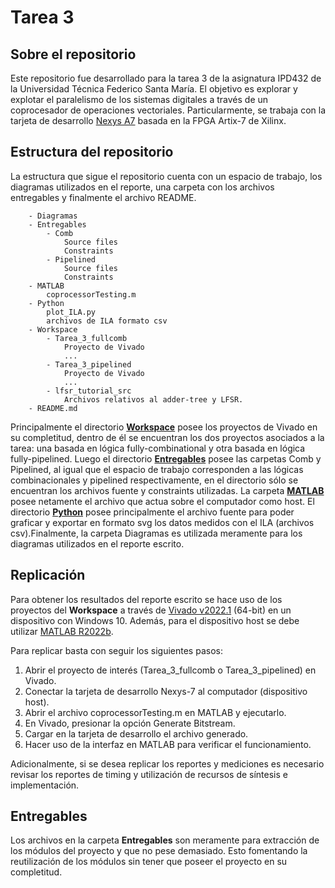 # Tarea 3

## Sobre el repositorio

Este repositorio fue desarrollado para la tarea 3 de la asignatura IPD432 de la Universidad Técnica Federico Santa María. El objetivo es explorar y explotar el paralelismo de los sistemas digitales a través de un coprocesador de operaciones vectoriales. Particularmente, se trabaja con la tarjeta de desarrollo [Nexys A7](https://digilent.com/reference/programmable-logic/nexys-a7/start) basada en la FPGA Artix-7 de Xilinx.

## Estructura del repositorio

La estructura que sigue el repositorio cuenta con un espacio de trabajo, los diagramas utilizados en el reporte, una carpeta con los archivos entregables y finalmente el archivo README.

```
    - Diagramas
    - Entregables
        - Comb
            Source files
            Constraints
        - Pipelined
            Source files
            Constraints
    - MATLAB
        coprocessorTesting.m
    - Python
        plot_ILA.py
        archivos de ILA formato csv
    - Workspace
        - Tarea_3_fullcomb
            Proyecto de Vivado
            ...
        - Tarea_3_pipelined
            Proyecto de Vivado
            ...
        - lfsr_tutorial_src
            Archivos relativos al adder-tree y LFSR.
    - README.md
```

Principalmente el directorio [**Workspace**](https://gitlab.com/ipd432/tarea3/-/tree/main/Workspace) posee los proyectos de Vivado en su completitud, dentro de él se encuentran los dos proyectos asociados a la tarea: una basada en lógica fully-combinational y otra basada en lógica fully-pipelined. Luego el directorio [**Entregables**](https://gitlab.com/ipd432/tarea3/-/tree/main/Entregables) posee las carpetas Comb y Pipelined, al igual que el espacio de trabajo corresponden a las lógicas combinacionales y pipelined respectivamente, en el directorio sólo se encuentran los archivos fuente y constraints utilizadas. La carpeta [**MATLAB**](https://gitlab.com/ipd432/tarea3/-/tree/main/MATLAB) posee netamente el archivo que actua sobre el computador como host. El directorio [**Python**](https://gitlab.com/ipd432/tarea3/-/tree/main/Python) posee principalmente el archivo fuente para poder graficar y exportar en formato svg los datos medidos con el ILA (archivos csv).Finalmente, la carpeta Diagramas es utilizada meramente para los diagramas utilizados en el reporte escrito.

## Replicación

Para obtener los resultados del reporte escrito se hace uso de los proyectos del **Workspace** a través de [Vivado v2022.1](https://www.xilinx.com/support/download/index.html/content/xilinx/en/downloadNav/vivado-design-tools/2022-1.html) (64-bit) en un dispositivo con Windows 10. Además, para el dispositivo host se debe utilizar [MATLAB R2022b](https://matlab.mathworks.com/).

Para replicar basta con seguir los siguientes pasos:

1. Abrir el proyecto de interés (Tarea_3_fullcomb o Tarea_3_pipelined) en Vivado.
2. Conectar la tarjeta de desarrollo Nexys-7 al computador (dispositivo host).
3. Abrir el archivo coprocessorTesting.m en MATLAB y ejecutarlo.
4. En Vivado, presionar la opción Generate Bitstream.
5. Cargar en la tarjeta de desarrollo el archivo generado.
6. Hacer uso de la interfaz en MATLAB para verificar el funcionamiento.

Adicionalmente, si se desea replicar los reportes y mediciones es necesario revisar los reportes de timing y utilización de recursos de síntesis e implementación.

## Entregables

Los archivos en la carpeta **Entregables** son meramente para extracción de los módulos del proyecto y que no pese demasiado. Esto fomentando la reutilización de los módulos sin tener que poseer el proyecto en su completitud.